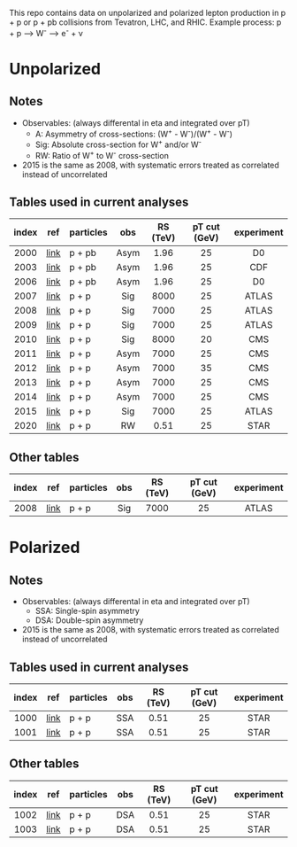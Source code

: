 This repo contains data on unpolarized and polarized lepton production in p + p or p + pb collisions from Tevatron, LHC, and RHIC.
Example process:  p + p --> W<sup>-</sup> --> e<sup>-</sup> + &nu;

# Unpolarized

## Notes

* Observables: (always differental in eta and integrated over pT) 
  * A:     Asymmetry of cross-sections: (W<sup>+</sup> - W<sup>-</sup>)/(W<sup>+</sup> - W<sup>-</sup>)
  * Sig:   Absolute cross-section for W<sup>+</sup> and/or W<sup>-</sup>
  * RW:    Ratio of W<sup>+</sup> to W<sup>-</sup> cross-section
* 2015 is the same as 2008, with systematic errors treated as correlated instead of uncorrelated

## Tables used in current analyses

| index | ref                    | particles | obs      | RS (TeV)  | pT cut (GeV) | experiment   | 
| :--:  | :--:                   | :--       | :--:     | :--:      | :--:         | :--:         | 
| 2000  | [link][ref2000]        | p + pb    | Asym     | 1.96      | 25           | D0           | 
| 2003  | [link][ref2003]        | p + pb    | Asym     | 1.96      | 25           | CDF          | 
| 2006  | [link][ref2006]        | p + pb    | Asym     | 1.96      | 25           | D0           | 
| 2007  | [link][ref2007]        | p + p     | Sig      | 8000      | 25           | ATLAS        | 
| 2008  | [link][ref2008/2015]   | p + p     | Sig      | 7000      | 25           | ATLAS        | 
| 2009  | [link][ref2009]        | p + p     | Sig      | 7000      | 25           | ATLAS        | 
| 2010  | [link][ref2010]        | p + p     | Sig      | 8000      | 20           | CMS          | 
| 2011  | [link][ref2011]        | p + p     | Asym     | 7000      | 25           | CMS          | 
| 2012  | [link][ref2012]        | p + p     | Asym     | 7000      | 35           | CMS          | 
| 2013  | [link][ref2013-2014]   | p + p     | Asym     | 7000      | 25           | CMS          | 
| 2014  | [link][ref2013-2014]   | p + p     | Asym     | 7000      | 25           | CMS          | 
| 2015  | [link][ref2008/2015]   | p + p     | Sig      | 7000      | 25           | ATLAS        | 
| 2020  | [link][ref2020]        | p + p     | RW       | 0.51      | 25           | STAR         | 

## Other tables

| index | ref                    | particles | obs       | RS (TeV)  | pT cut (GeV) | experiment   | 
| :--:  | :--:                   | :--       | :--:      | :--:      | :--:         | :--:         | 
| 2008  | [link][ref2008/2015]   | p + p     | Sig       | 7000      | 25           | ATLAS        | 
 
# Polarized

## Notes

* Observables: (always differental in eta and integrated over pT) 
  * SSA: Single-spin asymmetry
  * DSA: Double-spin asymmetry
* 2015 is the same as 2008, with systematic errors treated as correlated instead of uncorrelated

## Tables used in current analyses

| index | ref                    | particles | obs      | RS (TeV)  | pT cut (GeV) | experiment   | 
| :--:  | :--:                   | :--       | :--:     | :--:      | :--:         | :--:         | 
| 1000  | [link][ref1000-1003]   | p + p     | SSA      | 0.51      | 25           | STAR         | 
| 1001  | [link][ref1000-1003]   | p + p     | SSA      | 0.51      | 25           | STAR         | 

## Other tables

| index | ref                    | particles | obs       | RS (TeV)  | pT cut (GeV) | experiment   | 
| :--:  | :--:                   | :--       | :--:      | :--:      | :--:         | :--:         | 
| 1002  | [link][ref1000-1003]   | p + p     | DSA       | 0.51      | 25           | STAR         | 
| 1003  | [link][ref1000-1003]   | p + p     | DSA       | 0.51      | 25           | STAR         | 




[ref1000-1003]: https://inspirehep.net/record/1708793 
[ref2000]:      https://inspirehep.net/record/1333394 
[ref2003]:      https://inspirehep.net/record/674676
[ref2006]:      https://inspirehep.net/literature/1253555
[ref2007]:      https://inspirehep.net/literature/1729240
[ref2008/2015]: https://inspirehep.net/literature/1502620
[ref2009]:      https://inspirehep.net/literature/928289
[ref2010]:      https://inspirehep.net/literature/1426517
[ref2011]:      https://inspirehep.net/literature/1273570
[ref2012]:      https://inspirehep.net/literature/1118047
[ref2013-2014]: https://inspirehep.net/literature/892975
[ref2020]:      https://inspirehep.net/literature/1829350











